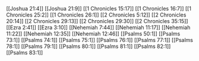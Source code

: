 [[Joshua 21:4]]
[[Joshua 21:9]]
[[1 Chronicles 15:17]]
[[1 Chronicles 16:7]]
[[1 Chronicles 25:2]]
[[1 Chronicles 26:1]]
[[2 Chronicles 5:12]]
[[2 Chronicles 20:14]]
[[2 Chronicles 29:13]]
[[2 Chronicles 29:30]]
[[2 Chronicles 35:15]]
[[Ezra 2:41]]
[[Ezra 3:10]]
[[Nehemiah 7:44]]
[[Nehemiah 11:17]]
[[Nehemiah 11:22]]
[[Nehemiah 12:35]]
[[Nehemiah 12:46]]
[[Psalms 50:1]]
[[Psalms 73:1]]
[[Psalms 74:1]]
[[Psalms 75:1]]
[[Psalms 76:1]]
[[Psalms 77:1]]
[[Psalms 78:1]]
[[Psalms 79:1]]
[[Psalms 80:1]]
[[Psalms 81:1]]
[[Psalms 82:1]]
[[Psalms 83:1]]
